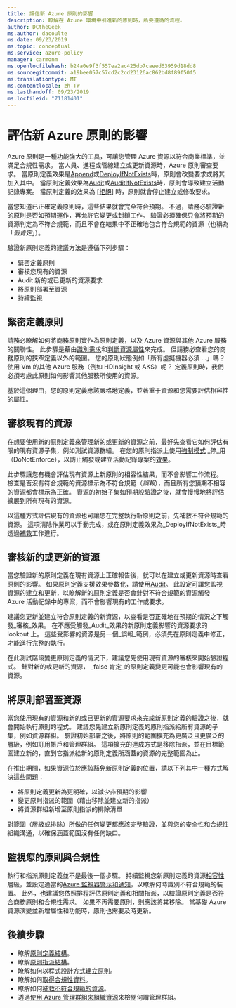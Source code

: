 ```yaml
---
title: 評估新 Azure 原則的影響
description: 瞭解在 Azure 環境中引進新的原則時，所要遵循的流程。
author: DCtheGeek
ms.author: dacoulte
ms.date: 09/23/2019
ms.topic: conceptual
ms.service: azure-policy
manager: carmonm
ms.openlocfilehash: b24a0e9f3f557ea2ac425db7caeed63959d18dd8
ms.sourcegitcommit: a19bee057c57cd2c2cd23126ac862bd8f89f50f5
ms.translationtype: MT
ms.contentlocale: zh-TW
ms.lasthandoff: 09/23/2019
ms.locfileid: "71181401"
---
```

# <a name="evaluate-the-impact-of-a-new-azure-policy"></a>評估新 Azure 原則的影響

Azure 原則是一種功能強大的工具，可讓您管理 Azure 資源以符合商業標準，並滿足合規性需求。 當人員、進程或管線建立或更新資源時，Azure 原則審查要求。 當原則定義效果是[Append](./effects.md#deny)或[DeployIfNotExists](./effects.md#deployifnotexists)時，原則會改變要求或將其加入其中。 當原則定義效果為[Audit](./effects.md#audit)或[AuditIfNotExists](./effects.md#auditifnotexists)時，原則會導致建立活動記錄專案。 當原則定義的效果為 [[拒絕](./effects.md#deny)] 時，原則就會停止建立或修改要求。

當您知道已正確定義原則時，這些結果就會完全符合預期。 不過，請務必驗證新的原則是否如預期運作，再允許它變更或封鎖工作。 驗證必須確保只會將預期的資源判定為不符合規範，而且不會在結果中不正確地包含符合規範的資源（也稱為「_假肯定_」）。

驗證新原則定義的建議方法是遵循下列步驟：

- 緊密定義原則
- 審核您現有的資源
- Audit 新的或已更新的資源要求
- 將原則部署至資源
- 持續監視

## <a name="tightly-define-your-policy"></a>緊密定義原則

請務必瞭解如何將商務原則實作為原則定義，以及 Azure 資源與其他 Azure 服務的關聯性。 此步驟是藉由[識別需求](../tutorials/create-custom-policy-definition.md#identify-requirements)和[判斷資源屬性](../tutorials/create-custom-policy-definition.md#determine-resource-properties)來完成。
但請務必查看您的商務原則的狹窄定義以外的範圍。 您的原則狀態例如「所有虛擬機器必須 ...」嗎？ 使用 Vm 的其他 Azure 服務（例如 HDInsight 或 AKS）呢？ 定義原則時，我們必須考慮此原則如何影響其他服務所使用的資源。

基於這個理由，您的原則定義應該嚴格地定義，並著重于資源和您需要評估相容性的屬性。

## <a name="audit-existing-resources"></a>審核現有的資源

在想要使用新的原則定義來管理新的或更新的資源之前，最好先查看它如何評估有限的現有資源子集，例如測試資源群組。 在您的原則指派上使用[強制模式](./assignment-structure.md#enforcement-mode)
_停_用（DoNotEnforce），以防止觸發或建立活動記錄專案的[效果](./effects.md)。

此步驟讓您有機會評估現有資源上新原則的相容性結果，而不會影響工作流程。 檢查是否沒有符合規範的資源標示為不符合規範（_誤報_），而且所有您預期不相容的資源都會標示為正確。
資源的初始子集如預期般驗證之後，就會慢慢地將評估擴展到所有現有的資源。

以這種方式評估現有的資源也可讓您在完整執行新原則之前，先補救不符合規範的資源。 這項清除作業可以手動完成，或在原則定義效果為_DeployIfNotExists_時透過[補救](../how-to/remediate-resources.md)工作進行。

## <a name="audit-new-or-updated-resources"></a>審核新的或更新的資源

當您驗證新的原則定義在現有資源上正確報告後，就可以在建立或更新資源時查看原則的影響。 如果原則定義支援效果參數化，請使用[Audit](./effects.md#audit)。 此設定可讓您監視資源的建立和更新，以瞭解新的原則定義是否會針對不符合規範的資源觸發 Azure 活動記錄中的專案，而不會影響現有的工作或要求。

建議您更新並建立符合原則定義的新資源，以查看是否正確地在預期的情況之下觸發_審核_效果。 在不應受觸發_Audit_效果的新原則定義影響的資源要求的 lookout 上。
這些受影響的資源是另一個_誤報_範例，必須先在原則定義中修正，才能進行完整的執行。

在此測試階段變更原則定義的情況下，建議您先使用現有資源的審核來開始驗證程式。 針對新的或更新的資源， _false 肯定_的原則定義變更可能也會影響現有的資源。

## <a name="deploy-your-policy-to-resources"></a>將原則部署至資源

當您使用現有的資源和新的或已更新的資源要求來完成新原則定義的驗證之後，就會開始執行原則的程式。 建議您先建立新原則定義的原則指派給所有資源的子集，例如資源群組。 驗證初始部署之後，將原則的範圍擴充為更廣泛且更廣泛的層級，例如訂用帳戶和管理群組。 這項擴充的達成方式是移除指派，並在目標範圍建立新的，直到它指派給新的原則定義所涵蓋的資源的完整範圍為止。

在推出期間，如果資源位於應該豁免新原則定義的位置，請以下列其中一種方式解決這些問題：

- 將原則定義更新為更明確，以減少非預期的影響
- 變更原則指派的範圍（藉由移除並建立新的指派）
- 將資源群組新增至原則指派的排除清單

對範圍（層級或排除）所做的任何變更都應該完整驗證，並與您的安全性和合規性組織溝通，以確保涵蓋範圍沒有任何缺口。

## <a name="monitor-your-policy-and-compliance"></a>監視您的原則與合規性

執行和指派原則定義並不是最後一個步驟。 持續監視您新原則定義的資源[相容性](../how-to/get-compliance-data.md)層級，並設定適當的[Azure 監視器警示和通知](../../../azure-monitor/platform/alerts-overview.md)，以瞭解何時識別不符合規範的裝置。 此外，也建議您依照排程評估原則定義和相關指派，以驗證原則定義是否符合商務原則和合規性需求。 如果不再需要原則，則應該將其移除。 當基礎 Azure 資源演變並新增屬性和功能時，原則也需要及時更新。

## <a name="next-steps"></a>後續步驟

- 瞭解[原則定義結構](./definition-structure.md)。
- 瞭解[原則指派結構](./assignment-structure.md)。
- 瞭解如何以程式設計[方式建立原則](../how-to/programmatically-create.md)。
- 瞭解如何[取得合規性資料](../how-to/getting-compliance-data.md)。
- 瞭解如何[補救不符合規範的資源](../how-to/remediate-resources.md)。
- 透過[使用 Azure 管理群組來組織資源](../../management-groups/overview.md)來檢閱何謂管理群組。